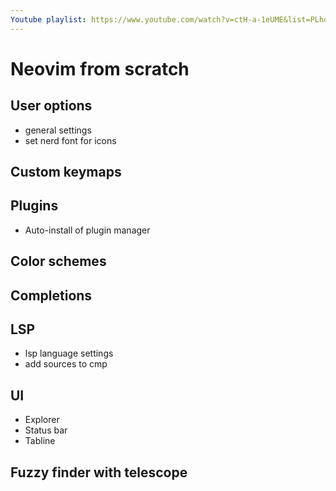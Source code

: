 ```yaml
---
Youtube playlist: https://www.youtube.com/watch?v=ctH-a-1eUME&list=PLhoH5vyxr6Qq41NFL4GvhFp-WLd5xzIzZ
---
```


# Neovim from scratch

## User options

- general settings
- set nerd font for icons

## Custom keymaps

## Plugins

- Auto-install of plugin manager

## Color schemes

## Completions

## LSP
- lsp language settings
- add sources to cmp

## UI
- Explorer
- Status bar
- Tabline

## Fuzzy finder with telescope
